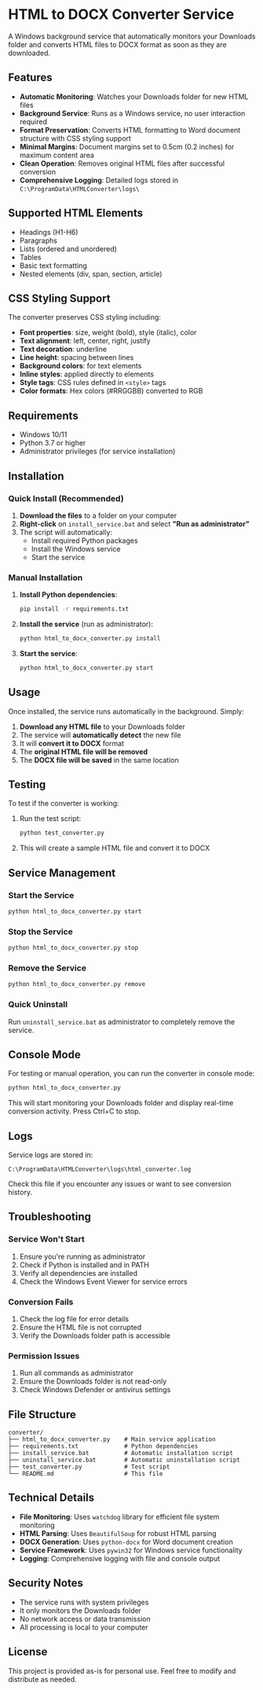 # HTML to DOCX Converter Service

A Windows background service that automatically monitors your Downloads folder and converts HTML files to DOCX format as soon as they are downloaded.

## Features

- **Automatic Monitoring**: Watches your Downloads folder for new HTML files
- **Background Service**: Runs as a Windows service, no user interaction required
- **Format Preservation**: Converts HTML formatting to Word document structure with CSS styling support
- **Minimal Margins**: Document margins set to 0.5cm (0.2 inches) for maximum content area
- **Clean Operation**: Removes original HTML files after successful conversion
- **Comprehensive Logging**: Detailed logs stored in `C:\ProgramData\HTMLConverter\logs\`

## Supported HTML Elements

- Headings (H1-H6)
- Paragraphs
- Lists (ordered and unordered)
- Tables
- Basic text formatting
- Nested elements (div, span, section, article)

## CSS Styling Support

The converter preserves CSS styling including:

- **Font properties**: size, weight (bold), style (italic), color
- **Text alignment**: left, center, right, justify
- **Text decoration**: underline
- **Line height**: spacing between lines
- **Background colors**: for text elements
- **Inline styles**: applied directly to elements
- **Style tags**: CSS rules defined in `<style>` tags
- **Color formats**: Hex colors (#RRGGBB) converted to RGB

## Requirements

- Windows 10/11
- Python 3.7 or higher
- Administrator privileges (for service installation)

## Installation

### Quick Install (Recommended)

1. **Download the files** to a folder on your computer
2. **Right-click** on `install_service.bat` and select **"Run as administrator"**
3. The script will automatically:
   - Install required Python packages
   - Install the Windows service
   - Start the service

### Manual Installation

1. **Install Python dependencies**:

   ```cmd
   pip install -r requirements.txt
   ```

2. **Install the service** (run as administrator):

   ```cmd
   python html_to_docx_converter.py install
   ```

3. **Start the service**:
   ```cmd
   python html_to_docx_converter.py start
   ```

## Usage

Once installed, the service runs automatically in the background. Simply:

1. **Download any HTML file** to your Downloads folder
2. The service will **automatically detect** the new file
3. It will **convert it to DOCX** format
4. The **original HTML file will be removed**
5. The **DOCX file will be saved** in the same location

## Testing

To test if the converter is working:

1. Run the test script:

   ```cmd
   python test_converter.py
   ```

2. This will create a sample HTML file and convert it to DOCX

## Service Management

### Start the Service

```cmd
python html_to_docx_converter.py start
```

### Stop the Service

```cmd
python html_to_docx_converter.py stop
```

### Remove the Service

```cmd
python html_to_docx_converter.py remove
```

### Quick Uninstall

Run `uninstall_service.bat` as administrator to completely remove the service.

## Console Mode

For testing or manual operation, you can run the converter in console mode:

```cmd
python html_to_docx_converter.py
```

This will start monitoring your Downloads folder and display real-time conversion activity. Press Ctrl+C to stop.

## Logs

Service logs are stored in:

```
C:\ProgramData\HTMLConverter\logs\html_converter.log
```

Check this file if you encounter any issues or want to see conversion history.

## Troubleshooting

### Service Won't Start

1. Ensure you're running as administrator
2. Check if Python is installed and in PATH
3. Verify all dependencies are installed
4. Check the Windows Event Viewer for service errors

### Conversion Fails

1. Check the log file for error details
2. Ensure the HTML file is not corrupted
3. Verify the Downloads folder path is accessible

### Permission Issues

1. Run all commands as administrator
2. Ensure the Downloads folder is not read-only
3. Check Windows Defender or antivirus settings

## File Structure

```
converter/
├── html_to_docx_converter.py    # Main service application
├── requirements.txt             # Python dependencies
├── install_service.bat          # Automatic installation script
├── uninstall_service.bat        # Automatic uninstallation script
├── test_converter.py            # Test script
└── README.md                    # This file
```

## Technical Details

- **File Monitoring**: Uses `watchdog` library for efficient file system monitoring
- **HTML Parsing**: Uses `BeautifulSoup` for robust HTML parsing
- **DOCX Generation**: Uses `python-docx` for Word document creation
- **Service Framework**: Uses `pywin32` for Windows service functionality
- **Logging**: Comprehensive logging with file and console output

## Security Notes

- The service runs with system privileges
- It only monitors the Downloads folder
- No network access or data transmission
- All processing is local to your computer

## License

This project is provided as-is for personal use. Feel free to modify and distribute as needed.
